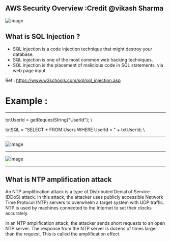 
## AWS Security Overview :Credit @vikash Sharma

![image](https://github.com/Mk-CloudLeader/aws_Meetup-2023/assets/66654978/6ac04a8e-b149-4841-9878-6fb82212815d)

## What is SQL Injection ?

- SQL injection is a code injection technique that might destroy your database.
- SQL injection is one of the most common web hacking techniques.
- SQL injection is the placement of malicious code in SQL statements, via web page input.
  
Ref : https://www.w3schools.com/sql/sql_injection.asp
# Example :
----------------------------------------------------------------------------------------------------
txtUserId = getRequestString("UserId"); \

txtSQL = "SELECT * FROM Users WHERE UserId = " + txtUserId; \

------------------------------------------------------------------------------------------------------

![image](https://github.com/Mk-CloudLeader/aws_Meetup-2023/assets/66654978/bca456ef-8f7d-4f3e-81b7-d4e96c84bea1)

-------------------------------------------------------------------------------------------------------------------------------

![image](https://github.com/Mk-CloudLeader/aws_Meetup-2023/assets/66654978/44846917-6ea1-4358-a63f-84b6c889762a)

--------------------------------------------------------------------------------------------------------------------------------
## What is NTP amplification attack

An NTP amplification attack is a type of Distributed Denial of Service (DDoS) attack. In this attack, the attacker uses publicly accessible Network Time Protocol (NTP) servers 
to overwhelm a target system with UDP traffic. NTP is used by machines connected to the Internet to set their clocks accurately.

In an NTP amplification attack, the attacker sends short requests to an open NTP server. The response from the NTP server is dozens of times larger than the request. 
This is called the amplification effect. 

